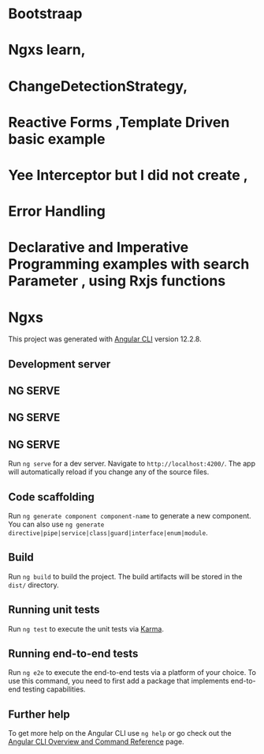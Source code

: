 # Bootstraap

# Ngxs learn,

# ChangeDetectionStrategy,

# Reactive Forms ,Template Driven basic example

# Yee Interceptor but I did not create ,

# Error Handling

# Declarative and Imperative Programming examples with search Parameter , using Rxjs functions

# Ngxs

This project was generated with [Angular CLI](https://github.com/angular/angular-cli) version 12.2.8.

## Development server
## NG SERVE
## NG SERVE
## NG SERVE

Run `ng serve` for a dev server. Navigate to `http://localhost:4200/`. The app will automatically reload if you change any of the source files.

## Code scaffolding

Run `ng generate component component-name` to generate a new component. You can also use `ng generate directive|pipe|service|class|guard|interface|enum|module`.

## Build

Run `ng build` to build the project. The build artifacts will be stored in the `dist/` directory.

## Running unit tests

Run `ng test` to execute the unit tests via [Karma](https://karma-runner.github.io).

## Running end-to-end tests

Run `ng e2e` to execute the end-to-end tests via a platform of your choice. To use this command, you need to first add a package that implements end-to-end testing capabilities.

## Further help

To get more help on the Angular CLI use `ng help` or go check out the [Angular CLI Overview and Command Reference](https://angular.io/cli) page.
